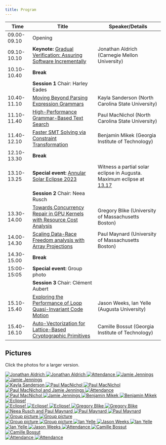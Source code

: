 ```yaml
--- 
title: Program
---
```



| Time        | Title                                                                                    | Speaker/Details |
|-------------|------------------------------------------------------------------------------------------|----------------------------------------------------|
| 09.00-09.10 | Opening                                                                                  |                                                    |
| 09.10-10.10 | __Keynote:__ [Gradual Verification: Assuring Software Incrementally](abstracts/keynote_abstract.txt) | Jonathan Aldrich (Carnegie Mellon University)      |
| 10.10-10.40 | __Break__                                                                                |                                                    |
|             | __Session 1__ Chair: Harley Eades                                                        |                                                    |
| 10.40-11.10 | [Moving Beyond Parsing Expression Grammars](abstracts/Moving_Beyond_Parsing_Expression_Grammars.pdf) | Kayla Sanderson (North Carolina State University)  |
| 11.10-11.40 | [High-Performance Grammar-Based Text Search](abstracts/High_Performance_Grammar-Based_Text_Search.pdf)| Paul MacNichol (North Carolina State University)   |
| 11.40-12.10 | [Faster SMT Solving via Constraint Transformation](abstracts/Faster_SMT_Solving_via_Constraint_Transformation.pdf) | Benjamin Mikek (Georgia Institute of Technology)   |
| 12.10-13.30 | __Break__  | |
| 13.10-13.25 | __Special event:__ [Annular Solar Eclipse 2023](https://science.nasa.gov/eclipses/future-eclipses/eclipse-2023/) | Witness a partial solar eclipse in Augusta. Maximum eclipse at [13.17](https://www.usca.edu/rpsec/events/annulareclipse2023) |
|             | __Session 2__ Chair: Neea Rusch                                                          |                                                    |
| 13.30-14.00 | [Towards Concurrency Repair in GPU Kernels with Resource Cost Analysis](abstracts/Towards_Concurrency_Repair_in_GPU_Kernels_with_Resource_Cost_Analysis.pdf)                   | Gregory Blike (University of Massachusetts Boston) |
| 14.00-14.30 | [Scaling Data-Race Freedom analysis with Array Projections](abstracts/Scaling_data-race_freedom_analysis_with_array_projections.pdf)                               | Paul Maynard (University of Massachusetts Boston)  |
| 14.30-15.00 | __Break__                                                                                |                                                    |
| 15:00-15:05 | __Special event:__ Group photo | |
|             | __Session 3__ Chair: Clément Aubert                                                      |                                                    |
| 15.10-15.40 | [Exploring the Performance of Loop Quasi-Invariant Code Motion](abstracts/Exploring_the_Performance_of_Loop_Quasi_Invariant_Code_Motion.pdf)                           | Jason Weeks, Ian Yelle (Augusta University)        |
| 15.40-16.10 | [Auto-Vectorization for Lattice-Based Cryptographic Primitives](abstracts/Auto-Vectorization_for_Lattice-BasedCryptographic_Primitives.pdf)                           | Camille Bossut (Georgia Institute of Technology)   |

## Pictures

Click the photos for a larger version.

<div class="d-flex justify-content-center flex-md-wrap flex-lg-nowrap">
    <a href="{{ "/images/event_photos/0.jpeg" | relative_url }}" title="Jonathan Aldrich" target="_blank">
        <img style="max-width:100%" src="{{ "/images/event_photos/0_tn.jpeg" | relative_url }}"  alt="Jonathan Aldrich">
    </a>
    <a href="{{ "/images/event_photos/1.jpeg" | relative_url }}" title="Jonathan Aldrich" target="_blank">
        <img style="max-width:100%" src="{{ "/images/event_photos/1_tn.jpeg" | relative_url }}"  alt="Jonathan Aldrich">
    </a>
    <a href="{{ "/images/event_photos/2.jpeg" | relative_url }}" title="Attendance" target="_blank">
        <img style="max-width:100%" src="{{ "/images/event_photos/2_tn.jpeg" | relative_url }}" alt="Attendance">
    </a>
    <a href="{{ "/images/event_photos/3.jpeg" | relative_url }}" title="Jamie Jennings" target="_blank">
        <img style="max-width:100%" src="{{ "/images/event_photos/3_tn.jpeg" | relative_url }}" alt="Jamie Jennings">
    </a>
    <a href="{{ "/images/event_photos/4.jpeg" | relative_url }}" title="Jamie Jennings" target="_blank">
        <img style="max-width:100%" src="{{ "/images/event_photos/4_tn.jpeg" | relative_url }}" alt="Jamie Jennings">
    </a>
</div>

<div class="d-flex justify-content-center flex-md-wrap flex-lg-nowrap">
    <a href="{{ "/images/event_photos/5.jpeg" | relative_url }}" title="Kayla Sanderson" target="_blank">
        <img style="max-width:100%" src="{{ "/images/event_photos/5_tn.jpeg" | relative_url }}"  alt="Kayla Sanderson">
    </a>
    <a href="{{ "/images/event_photos/6.jpeg" | relative_url }}" title="Paul MacNichol" target="_blank">
        <img style="max-width:100%" src="{{ "/images/event_photos/6_tn.jpeg" | relative_url }}"  alt="Paul MacNichol">
    </a>
    <a href="{{ "/images/event_photos/7.jpeg" | relative_url }}" title="Paul MacNichol" target="_blank">
        <img style="max-width:100%" src="{{ "/images/event_photos/7_tn.jpeg" | relative_url }}" alt="Paul MacNichol">
    </a>
    <a href="{{ "/images/event_photos/8.jpeg" | relative_url }}" title="Paul MacNichol and Jamie Jennings" target="_blank">
        <img style="max-width:100%" src="{{ "/images/event_photos/8_tn.jpeg" | relative_url }}" alt="Paul MacNichol and Jamie Jennings">
    </a>
    <a href="{{ "/images/event_photos/9.jpeg" | relative_url }}" title="Attendance" target="_blank">
        <img style="max-width:100%" src="{{ "/images/event_photos/9_tn.jpeg" | relative_url }}" alt="Attendance">
    </a>
</div>

<div class="d-flex justify-content-center flex-md-wrap flex-lg-nowrap">
    <a href="{{ "/images/event_photos/10.jpeg" | relative_url }}" title="Paul MacNichol" target="_blank">
        <img style="max-width:100%" src="{{ "/images/event_photos/10_tn.jpeg" | relative_url }}"  alt="Paul MacNichol">
    </a>
    <a href="{{ "/images/event_photos/11.jpeg" | relative_url }}" title="Jamie Jennings" target="_blank">
        <img style="max-width:100%" src="{{ "/images/event_photos/11_tn.jpeg" | relative_url }}"  alt="Jamie Jennings">
    </a>
    <a href="{{ "/images/event_photos/12.jpeg" | relative_url }}" title="Benjamin Mikek" target="_blank">
        <img style="max-width:100%" src="{{ "/images/event_photos/12_tn.jpeg" | relative_url }}" alt="Benjamin Mikek">
    </a>
    <a href="{{ "/images/event_photos/13.jpeg" | relative_url }}" title="Benjamin Mikek" target="_blank">
        <img style="max-width:100%" src="{{ "/images/event_photos/13_tn.jpeg" | relative_url }}" alt="Benjamin Mikek">
    </a>
    <a href="{{ "/images/event_photos/14.jpeg" | relative_url }}" title="Eclipse!" target="_blank">
        <img style="max-width:100%" src="{{ "/images/event_photos/14_tn.jpeg" | relative_url }}" alt="Eclipse!">
    </a>
</div>

<div class="d-flex justify-content-center flex-md-wrap flex-lg-nowrap">
    <a href="{{ "/images/event_photos/15.jpeg" | relative_url }}" title="Eclipse!" target="_blank">
        <img style="max-width:100%" src="{{ "/images/event_photos/15_tn.jpeg" | relative_url }}"  alt="Eclipse!">
    </a>
    <a href="{{ "/images/event_photos/16.jpeg" | relative_url }}" title="Eclipse!" target="_blank">
        <img style="max-width:100%" src="{{ "/images/event_photos/16_tn.jpeg" | relative_url }}"  alt="Eclipse!">
    </a>
    <a href="{{ "/images/event_photos/17.jpeg" | relative_url }}" title="Eclipse!" target="_blank">
        <img style="max-width:100%" src="{{ "/images/event_photos/17_tn.jpeg" | relative_url }}" alt="Eclipse!">
    </a>
    <a href="{{ "/images/event_photos/18.jpeg" | relative_url }}" title="Gregory Blike" target="_blank">
        <img style="max-width:100%" src="{{ "/images/event_photos/18_tn.jpeg" | relative_url }}" alt="Gregory Blike">
    </a>
    <a href="{{ "/images/event_photos/19.jpeg" | relative_url }}" title="Gregory Blike" target="_blank">
        <img style="max-width:100%" src="{{ "/images/event_photos/19_tn.jpeg" | relative_url }}" alt="Gregory Blike ">
    </a>
</div>

<div class="d-flex justify-content-center flex-md-wrap flex-lg-nowrap">
    <a href="{{ "/images/event_photos/20.jpeg" | relative_url }}" title="Neea Rusch and Paul Maynard" target="_blank">
        <img style="max-width:100%" src="{{ "/images/event_photos/20_tn.jpeg" | relative_url }}"  alt="Neea Rusch and Paul Maynard">
    </a>
    <a href="{{ "/images/event_photos/21.jpeg" | relative_url }}" title="Paul Maynard" target="_blank">
        <img style="max-width:100%" src="{{ "/images/event_photos/21_tn.jpeg" | relative_url }}"  alt="Paul Maynard">
    </a>
    <a href="{{ "/images/event_photos/22.jpeg" | relative_url }}" title="Paul Maynard" target="_blank">
        <img style="max-width:100%" src="{{ "/images/event_photos/22_tn.jpeg" | relative_url }}" alt="Paul Maynard">
    </a>
    <a href="{{ "/images/event_photos/23.jpeg" | relative_url }}" title="Group picture" target="_blank">
        <img style="max-width:100%" src="{{ "/images/event_photos/23_tn.jpeg" | relative_url }}" alt="Group picture">
    </a>
    <a href="{{ "/images/event_photos/24.jpeg" | relative_url }}" title="Group picture" target="_blank">
        <img style="max-width:100%" src="{{ "/images/event_photos/24_tn.jpeg" | relative_url }}" alt="Group picture">
    </a>
</div>

<div class="d-flex justify-content-center flex-md-wrap flex-lg-nowrap">
    <a href="{{ "/images/event_photos/25.jpeg" | relative_url }}" title="Group picture" target="_blank">
        <img style="max-width:100%" src="{{ "/images/event_photos/25_tn.jpeg" | relative_url }}"  alt="Group picture">
    </a>
    <a href="{{ "/images/event_photos/26.jpeg" | relative_url }}" title="Group picture" target="_blank">
        <img style="max-width:100%" src="{{ "/images/event_photos/26_tn.jpeg" | relative_url }}"  alt="Group picture">
    </a>
    <a href="{{ "/images/event_photos/27.jpeg" | relative_url }}" title="Ian Yelle" target="_blank">
        <img style="max-width:100%" src="{{ "/images/event_photos/27_tn.jpeg" | relative_url }}" alt="Ian Yelle">
    </a>
    <a href="{{ "/images/event_photos/28.jpeg" | relative_url }}" title="Jason Weeks" target="_blank">
        <img style="max-width:100%" src="{{ "/images/event_photos/28_tn.jpeg" | relative_url }}" alt="Jason Weeks">
    </a>
    <a href="{{ "/images/event_photos/29.jpeg" | relative_url }}" title="Ian Yelle" target="_blank">
        <img style="max-width:100%" src="{{ "/images/event_photos/29_tn.jpeg" | relative_url }}" alt="Ian Yelle">
    </a>
</div>

<div class="d-flex justify-content-center flex-md-wrap flex-lg-nowrap">
    <a href="{{ "/images/event_photos/30.jpeg" | relative_url }}" title="Ian Yelle" target="_blank">
        <img style="max-width:100%" src="{{ "/images/event_photos/30_tn.jpeg" | relative_url }}"  alt="Ian Yelle">
    </a>
    <a href="{{ "/images/event_photos/31.jpeg" | relative_url }}" title="Jason Weeks" target="_blank">
        <img style="max-width:100%" src="{{ "/images/event_photos/31_tn.jpeg" | relative_url }}"  alt="Jason Weeks">
    </a>
    <a href="{{ "/images/event_photos/32.jpeg" | relative_url }}" title="Attendance" target="_blank">
        <img style="max-width:100%" src="{{ "/images/event_photos/32_tn.jpeg" | relative_url }}" alt="Attendance">
    </a>
    <a href="{{ "/images/event_photos/33.jpeg" | relative_url }}" title="Camille Bossut" target="_blank">
        <img style="max-width:100%" src="{{ "/images/event_photos/33_tn.jpeg" | relative_url }}" alt="Camille Bossut">
    </a>
    <a href="{{ "/images/event_photos/34.jpeg" | relative_url }}" title="Camille Bossut" target="_blank">
        <img style="max-width:100%" src="{{ "/images/event_photos/34_tn.jpeg" | relative_url }}" alt="Camille Bossut">
    </a>
</div>

<div class="d-flex justify-content-center flex-md-wrap flex-lg-nowrap">
    <a href="{{ "/images/event_photos/35.jpeg" | relative_url }}" title="Attendance" target="_blank">
        <img style="max-width:100%" src="{{ "/images/event_photos/35_tn.jpeg" | relative_url }}"  alt="Attendance">
    </a>
    <a href="{{ "/images/event_photos/36.jpeg" | relative_url }}" title="Attendance" target="_blank">
        <img style="max-width:100%" src="{{ "/images/event_photos/36_tn.jpeg" | relative_url }}"  alt="Attendance">
    </a>
</div>
